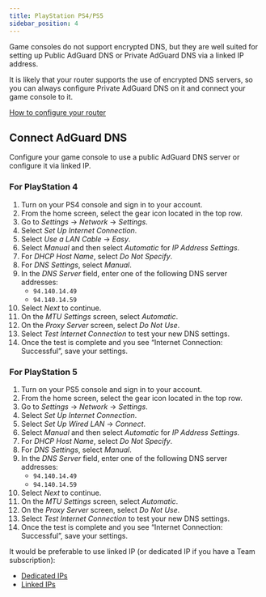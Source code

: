 ```yaml
---
title: PlayStation PS4/PS5
sidebar_position: 4
---
```


Game consoles do not support encrypted DNS, but they are well suited for setting up Public AdGuard DNS or Private AdGuard DNS via a linked IP address.

It is likely that your router supports the use of encrypted DNS servers, so you can always configure Private AdGuard DNS on it and connect your game console to it.

[How to configure your router](/private-dns/connect-devices/routers/routers.md)

## Connect AdGuard DNS

Configure your game console to use a public AdGuard DNS server or configure it via linked IP.

### For PlayStation 4

1. Turn on your PS4 console and sign in to your account.
2. From the home screen, select the gear icon located in the top row.
3. Go to _Settings_ → _Network_ → _Settings_.
4. Select _Set Up Internet Connection_.
5. Select _Use a LAN Cable_ → _Easy_.
6. Select _Manual_ and then select _Automatic_ for _IP Address Settings_.
7. For _DHCP Host Name_, select _Do Not Specify_.
8. For _DNS Settings_, select _Manual_.
9. In the _DNS Server_ field, enter one of the following DNS server addresses:
    - `94.140.14.49`
    - `94.140.14.59`
10. Select _Next_ to continue.
11. On the _MTU Settings_ screen, select _Automatic_.
12. On the _Proxy Server_ screen, select _Do Not Use_.
13. Select _Test Internet Connection_ to test your new DNS settings.
14. Once the test is complete and you see “Internet Connection: Successful”, save your settings.

### For PlayStation 5

1. Turn on your PS5 console and sign in to your account.
2. From the home screen, select the gear icon located in the top row.
3. Go to _Settings_ → _Network_ → _Settings_.
4. Select _Set Up Internet Connection_.
5. Select _Set Up Wired LAN_ → _Connect_.
6. Select _Manual_ and then select _Automatic_ for _IP Address Settings_.
7. For _DHCP Host Name_, select _Do Not Specify_.
8. For _DNS Settings_, select _Manual_.
9. In the _DNS Server_ field, enter one of the following DNS server addresses:
    - `94.140.14.49`
    - `94.140.14.59`
10. Select _Next_ to continue.
11. On the _MTU Settings_ screen, select _Automatic_.
12. On the _Proxy Server_ screen, select _Do Not Use_.
13. Select _Test Internet Connection_ to test your new DNS settings.
14. Once the test is complete and you see “Internet Connection: Successful”, save your settings.

It would be preferable to use linked IP (or dedicated IP if you have a Team subscription):

- [Dedicated IPs](/private-dns/connect-devices/other-options/dedicated-ip.md)
- [Linked IPs](/private-dns/connect-devices/other-options/linked-ip.md)
